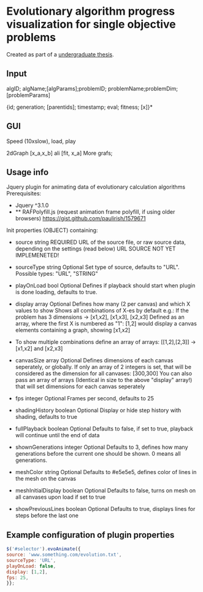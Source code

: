 # Evolutionary algorithm progress visualization for single objective problems

Created as part of a [undergraduate thesis](https://dk.um.si/IzpisGradiva.php?id=68515&lang=eng).

## Input

algID; algName;[algParams];problemID; problemName;problemDim;[problemParams]

\{id; generation; [parentids]; timestamp; eval; fitness; [x]\}\*

## GUI

Speed (10xslow), load, play

2dGraph [x_a,x_b] ali [fit, x_a]
More grafs;

## Usage info

Jquery plugin for animating data of evolutionary calculation algorithms
Prerequisites:

- Jquery ^3.1.0
- \*\* RAFPolyfill.js (request animation frame polyfill, if using older browsers) https://gist.github.com/paulirish/1579671

Init properties (OBJECT) containing:

- source string REQUIRED URL of the source file, or raw source data, depending on the settings (read below)
  URL SOURCE NOT YET IMPLEMENETED!
- sourceType string Optional Set type of source, defaults to "URL". Possible types: "URL", "STRING"
- playOnLoad bool Optional Defines if playback should start when plugin is done loading, defaults to true.
- display array Optional Defines how many (2 per canvas) and which X values to show
  Shows all combinations of X-es by default e.g.: If the problem has 3 dimensions -> [x1,x2], [x1,x3], [x2,x3]
  Defined as an array, where the first X is numbered as "1": [1,2] would display a canvas elements containing a graph, showing [x1,x2]
- To show multiple combinations define an array of arrays: [[1,2],[2,3]] -> [x1,x2] and [x2,x3]
- canvasSize array Optional Defines dimensions of each canvas seperately, or globally.
  If only an array of 2 integers is set, that will be considered as the dimension for all canvases: [300,300]
  You can also pass an array of arrays (Identical in size to the above "display" array!) that will set dimensions for each canvas seperately
- fps integer Optional Frames per second, defaults to 25

- shadingHistory boolean Optional Display or hide step history with shading, defaults to true
- fullPlayback boolean Optional Defaults to false, if set to true, playback will continue until the end of data
- shownGenerations integer Optional Defaults to 3, defines how many generations before the current one should be shown. 0 means all generations.
- meshColor string Optional Defaults to #e5e5e5, defines color of lines in the mesh on the canvas
- meshInitialDisplay boolean Optional Defaults to false, turns on mesh on all canvases upon load if set to true
- showPreviousLines boolean Optional Defaults to true, displays lines for steps before the last one

## Example configuration of plugin properties

```javascript
$('#selector').evoAnimate({
source: 'www.something.com/evolution.txt',
sourceType: 'URL',
playOnLoad: false,
display: [1,2],
fps: 25,
}};
```
